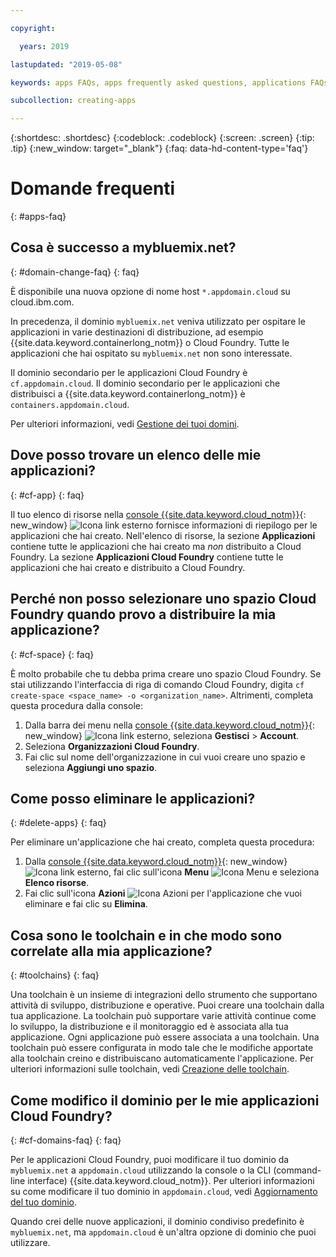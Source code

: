 ```yaml
---

copyright:

  years: 2019

lastupdated: "2019-05-08"

keywords: apps FAQs, apps frequently asked questions, applications FAQs, applications frequently asked questions

subcollection: creating-apps

---
```


{:shortdesc: .shortdesc}
{:codeblock: .codeblock}
{:screen: .screen}
{:tip: .tip}
{:new_window: target="_blank"}
{:faq: data-hd-content-type='faq'}


# Domande frequenti
{: #apps-faq}

## Cosa è successo a mybluemix.net?
{: #domain-change-faq}
{: faq}

È disponibile una nuova opzione di nome host `*.appdomain.cloud` su cloud.ibm.com. 

In precedenza, il dominio `mybluemix.net` veniva utilizzato per ospitare le applicazioni in varie destinazioni di distribuzione, ad esempio {{site.data.keyword.containerlong_notm}} o Cloud Foundry. Tutte le applicazioni che hai ospitato su `mybluemix.net` non sono interessate. 

Il dominio secondario per le applicazioni Cloud Foundry è `cf.appdomain.cloud`. Il dominio secondario per le applicazioni che distribuisci a {{site.data.keyword.containerlong_notm}} è `containers.appdomain.cloud`. 

Per ulteriori informazioni, vedi [Gestione dei tuoi domini](/docs/apps?topic=creating-apps-update-domain).

## Dove posso trovare un elenco delle mie applicazioni? 
{: #cf-app}
{: faq}

Il tuo elenco di risorse nella [console {{site.data.keyword.cloud_notm}}](https://{DomainName}){: new_window} ![Icona link esterno](../icons/launch-glyph.svg "Icona link esterno") fornisce informazioni di riepilogo per le applicazioni che hai creato. Nell'elenco di risorse, la sezione **Applicazioni** contiene tutte le applicazioni che hai creato ma *non* distribuito a Cloud Foundry. La sezione **Applicazioni Cloud Foundry** contiene tutte le applicazioni che hai creato e distribuito a Cloud Foundry. 

## Perché non posso selezionare uno spazio Cloud Foundry quando provo a distribuire la mia applicazione? 
{: #cf-space}
{: faq}

È molto probabile che tu debba prima creare uno spazio Cloud Foundry. Se stai utilizzando l'interfaccia di riga di comando Cloud Foundry, digita `cf create-space <space_name> -o <organization_name>`. Altrimenti, completa questa procedura dalla console: 

1. Dalla barra dei menu nella [console {{site.data.keyword.cloud_notm}}](https://{DomainName}){: new_window} ![Icona link esterno](../icons/launch-glyph.svg "Icona link esterno"), seleziona **Gestisci** > **Account**. 
2. Seleziona **Organizzazioni Cloud Foundry**. 
3. Fai clic sul nome dell'organizzazione in cui vuoi creare uno spazio e seleziona **Aggiungi uno spazio**. 

## Come posso eliminare le applicazioni? 
{: #delete-apps}
{: faq}

Per eliminare un'applicazione che hai creato, completa questa procedura: 

1. Dalla [console {{site.data.keyword.cloud_notm}}](https://{DomainName}){: new_window} ![Icona link esterno](../icons/launch-glyph.svg "Icona link esterno"), fai clic sull'icona **Menu** ![Icona Menu](../icons/icon_hamburger.svg) e seleziona **Elenco risorse**. 
2. Fai clic sull'icona **Azioni** ![Icona Azioni](../icons/action-menu-icon.svg) per l'applicazione che vuoi eliminare e fai clic su **Elimina**. 

## Cosa sono le toolchain e in che modo sono correlate alla mia applicazione? 
{: #toolchains}
{: faq}

Una toolchain è un insieme di integrazioni dello strumento che supportano attività di sviluppo, distribuzione e operative. Puoi creare una toolchain dalla tua applicazione. La toolchain può supportare varie attività continue come lo sviluppo, la distribuzione e il monitoraggio ed è associata alla tua applicazione. Ogni applicazione può essere associata a una toolchain. Una toolchain può essere configurata in modo tale che le modifiche apportate alla toolchain creino e distribuiscano automaticamente l'applicazione. Per ulteriori informazioni sulle toolchain, vedi [Creazione delle toolchain](/docs/services/ContinuousDelivery?topic=ContinuousDelivery-toolchains_getting_started). 

## Come modifico il dominio per le mie applicazioni Cloud Foundry? 
{: #cf-domains-faq}
{: faq}

Per le applicazioni Cloud Foundry, puoi modificare il tuo dominio da `mybluemix.net` a `appdomain.cloud` utilizzando la console o la CLI (command-line interface) {{site.data.keyword.cloud_notm}}. Per ulteriori informazioni su come modificare il tuo dominio in `appdomain.cloud`, vedi [Aggiornamento del tuo dominio](/docs/cloud-foundry-public?topic=cloud-foundry-public-update-domain). 

Quando crei delle nuove applicazioni, il dominio condiviso predefinito è `mybluemix.net`, ma `appdomain.cloud` è un'altra opzione di dominio che puoi utilizzare.
